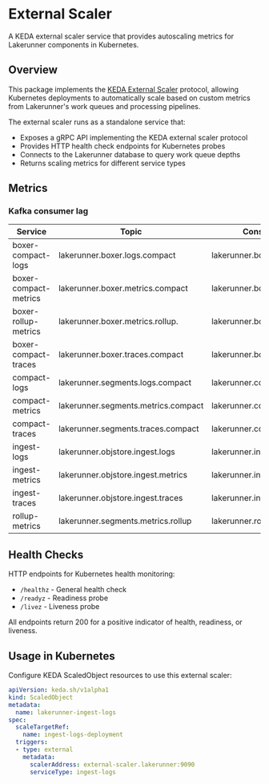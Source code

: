 # External Scaler

A KEDA external scaler service that provides autoscaling metrics for Lakerunner components in Kubernetes.

## Overview

This package implements the [KEDA External Scaler](https://keda.sh/docs/concepts/external-scalers/) protocol, allowing Kubernetes deployments to automatically scale based on custom metrics from Lakerunner's work queues and processing pipelines.

The external scaler runs as a standalone service that:

- Exposes a gRPC API implementing the KEDA external scaler protocol
- Provides HTTP health check endpoints for Kubernetes probes
- Connects to the Lakerunner database to query work queue depths
- Returns scaling metrics for different service types

## Metrics

### Kafka consumer lag

| Service               | Topic                               | Consumer Group |
| --------------------- | ----------------------------------- | -------------- |
| boxer-compact-logs    | lakerunner.boxer.logs.compact       | lakerunner.boxer.logs.compact |
| boxer-compact-metrics | lakerunner.boxer.metrics.compact    | lakerunner.boxer.metrics.compact |
| boxer-rollup-metrics  | lakerunner.boxer.metrics.rollup.    | lakerunner.boxer.metrics.rollup |
| boxer-compact-traces  | lakerunner.boxer.traces.compact     | lakerunner.boxer.traces.compact |
| compact-logs          | lakerunner.segments.logs.compact    | lakerunner.compact.logs |
| compact-metrics       | lakerunner.segments.metrics.compact | lakerunner.compact.metrics|
| compact-traces        | lakerunner.segments.traces.compact  | lakerunner.compact.traces |
| ingest-logs           | lakerunner.objstore.ingest.logs     | lakerunner.ingest.logs |
| ingest-metrics        | lakerunner.objstore.ingest.metrics  | lakerunner.ingest.metrics |
| ingest-traces         | lakerunner.objstore.ingest.traces   | lakerunner.ingest.traces |
| rollup-metrics        | lakerunner.segments.metrics.rollup  | lakerunner.rollup.metrics |

## Health Checks

HTTP endpoints for Kubernetes health monitoring:

- `/healthz` - General health check
- `/readyz` - Readiness probe
- `/livez` - Liveness probe

All endpoints return 200 for a positive indicator of health, readiness, or liveness.

## Usage in Kubernetes

Configure KEDA ScaledObject resources to use this external scaler:

```yaml
apiVersion: keda.sh/v1alpha1
kind: ScaledObject
metadata:
  name: lakerunner-ingest-logs
spec:
  scaleTargetRef:
    name: ingest-logs-deployment
  triggers:
  - type: external
    metadata:
      scalerAddress: external-scaler.lakerunner:9090
      serviceType: ingest-logs
```
